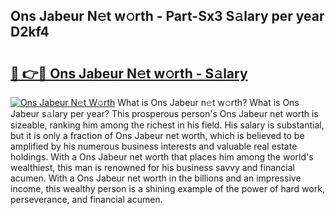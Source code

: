 ## Ons Jabeur N𝚎t w𝚘rth - Part-Sx3 S𝚊lary per year D2kf4

# <h2><a href="http://gc0j0m.nevu.top/?p=Ons+Jabeur">🔗 👉🔴 Ons Jabeur N𝚎t w𝚘rth - S𝚊lary</a></h2>

[![Ons Jabeur N𝚎t W𝚘rth](https://i.imgur.com/Oavwk0R.jpeg)](http://gc0j0m.nevu.top/?p=Ons+Jabeur)
What is Ons Jabeur n𝚎t w𝚘rth? What is Ons Jabeur s𝚊lary per year?
This prosperous person's Ons Jabeur net worth is sizeable, ranking him among the richest in his field. His salary is substantial, but it is only a fraction of Ons Jabeur net worth, which is believed to be amplified by his numerous business interests and valuable real estate holdings. With a Ons Jabeur net worth that places him among the world's wealthiest, this man is renowned for his business savvy and financial acumen. With a Ons Jabeur net worth in the billions and an impressive income, this wealthy person is a shining example of the power of hard work, perseverance, and financial acumen.
